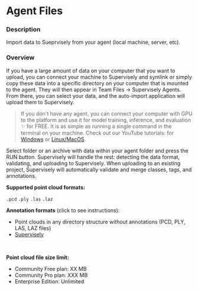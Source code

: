 # Agent Files

### Description

Import data to Sueprvisely from your agent (local machine, server, etc).

### Overview

If you have a large amount of data on your computer that you want to upload, you can connect your machine to Supervisely and symlink or simply copy these data into a specific directory on your computer that is mounted to the agent. They will then appear in Team Files -> Supervisely Agents.
From there, you can select your data, and the auto-import application will upload them to Supervisely.

> If you don't have any agent, you can connect your computer with GPU to the platform and use it for model training, inference, and evaluation ✨ for FREE. It is as simple as running a single command in the terminal on your machine. Check out our YouTube tutorials: for [Windows](https://www.youtube.com/watch?v=WR9qrPTn2X8) or [Linux/MacOS](https://www.youtube.com/watch?v=aO7Zc4kTrVg).

Select folder or an archive with data within your agent folder and press the RUN button. Supervisely will handle the rest: detecting the data format, validating, and uploading to Supervisely.
When uploading to an existing project, Supervisely will automatically validate and merge classes, tags, and annotations.

**Supported point cloud formats:** 

`.pcd` `.ply` `.las` `.laz`

**Annotation formats** (click to see instructions):

- Point clouds in any directory structure without annotations (PCD, PLY, LAS, LAZ files)
- [Supervisely](https://raw.githubusercontent.com/supervisely-ecosystem/import-wizard-docs/master/converter_docs/point_cloud/supervisely.md)

<br>

**Point cloud file size limit:**

- Community Free plan: XX MB
- Community Pro plan: XXX MB
- Enterprise Edition: Unlimited
